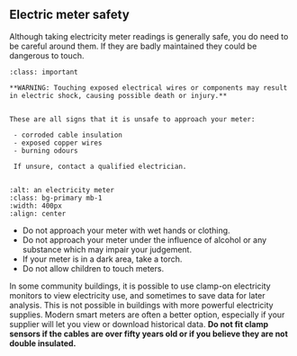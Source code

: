 ## Electric meter safety

<!-- taken from a clamp-on meter guide, so been past someone's legal. -->

Although taking electricity meter readings is generally safe, you do need to be careful around them.  If they are badly maintained they could be dangerous to touch.

```{admonition} Safety
:class: important

**WARNING: Touching exposed electrical wires or components may result in electric shock, causing possible death or injury.**


These are all signs that it is unsafe to approach your meter: 

 - corroded cable insulation
 - exposed copper wires 
 - burning odours 

 If unsure, contact a qualified electrician.
 
```

```{image} ../images/electric-meter.jpg
:alt: an electricity meter 
:class: bg-primary mb-1
:width: 400px
:align: center
```

- Do not approach your meter with wet hands or clothing.
- Do not approach your meter under the influence of alcohol or any substance which may impair
your judgement.
- If your meter is in a dark area, take a torch.
- Do not allow children to touch meters.

<!-- :TODO: picture of clamp on monitor -->
In some community buildings, it is possible to use clamp-on electricity monitors to view electricity use, and sometimes to save data for later analysis.  This is not possible in buildings with more powerful electricity supplies.  Modern smart meters are often a better option, especially if your supplier will let you view or download historical data.  **Do not fit clamp sensors if the cables are over fifty years old or if you believe they are not double insulated.**